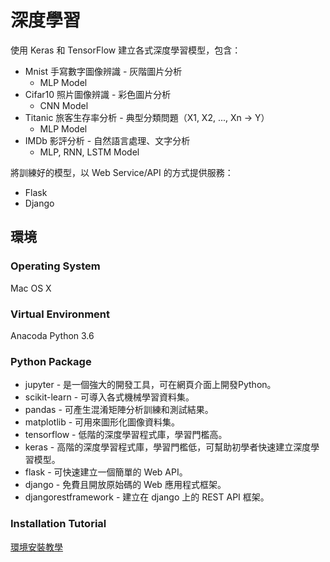 # 深度學習

使用 Keras 和 TensorFlow 建立各式深度學習模型，包含：

* Mnist 手寫數字圖像辨識 - 灰階圖片分析
	* MLP Model
* Cifar10 照片圖像辨識 - 彩色圖片分析
	* CNN Model
* Titanic 旅客生存率分析 - 典型分類問題（X1, X2, ..., Xn -> Y）
	* MLP Model
* IMDb 影評分析 - 自然語言處理、文字分析
	* MLP, RNN, LSTM Model
	
將訓練好的模型，以 Web Service/API 的方式提供服務：

* Flask
* Django

## 環境

### Operating System

Mac OS X

### Virtual Environment

Anacoda Python 3.6

### Python Package

* jupyter - 是一個強大的開發工具，可在網頁介面上開發Python。
* scikit-learn - 可導入各式機械學習資料集。
* pandas - 可產生混淆矩陣分析訓練和測試結果。
* matplotlib - 可用來圖形化圖像資料集。
* tensorflow - 低階的深度學習程式庫，學習門檻高。
* keras - 高階的深度學習程式庫，學習門檻低，可幫助初學者快速建立深度學習模型。
* flask - 可快速建立一個簡單的 Web API。
* django - 免費且開放原始碼的 Web 應用程式框架。
* djangorestframework - 建立在 django 上的 REST API 框架。

### Installation Tutorial

[環境安裝教學](https://docs.google.com/document/d/1x5yFygthf4Urn2RqODGmFI-LgttYI-8hg3m4CVROki4/edit)
